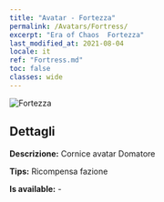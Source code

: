 ```yaml
---
title: "Avatar - Fortezza"
permalink: /Avatars/Fortress/
excerpt: "Era of Chaos  Fortezza"
last_modified_at: 2021-08-04
locale: it
ref: "Fortress.md"
toc: false
classes: wide
---
```

 ![Fortezza](/images/a/avatarFrame_46.png)

## Dettagli

 **Descrizione:** Cornice avatar Domatore 

 **Tips:** Ricompensa fazione 

 **Is available:**  - 

